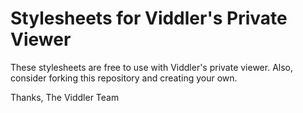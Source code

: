 # Stylesheets for Viddler's Private Viewer

These stylesheets are free to use with Viddler's private viewer. Also, consider forking this repository and creating your own.

Thanks,
The Viddler Team